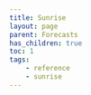 ```yaml
---
title: Sunrise
layout: page
parent: Forecasts
has_children: true
toc: 1
tags:
    - reference
    - sunrise
---
```

